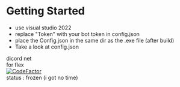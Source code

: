 # Getting Started
- use visual studio 2022
- replace "Token" with your bot token in config.json
- place the Config.json in the same dir as the .exe file (after build)
- Take a look at config.json
<!-- - download ffmpeg place it on the same directory as the project binary executeable
- download libsodium and opus and place it on the same directory as the project binary executeable. (idk why this is needed ask dnet)
- download  youtube-dl (executeable) put it on the same dir as the bot executeable

for windows user the libsodium and opus download link are [here](https://github.com/discord-net/Discord.Net/tree/dev/voice-natives) <br/>
not windows user? compile it your self [Sodium](https://download.libsodium.org/libsodium/releases/) and [Opus](http://downloads.xiph.org/releases/opus/)<br/>
-->
dicord net<br/>
for flex <br/>
[![CodeFactor](https://www.codefactor.io/repository/github/badewen/discord-bot/badge/master)](https://www.codefactor.io/repository/github/badewen/discord-bot/overview/master) <br/>
status : frozen (i got no time) <br/>

